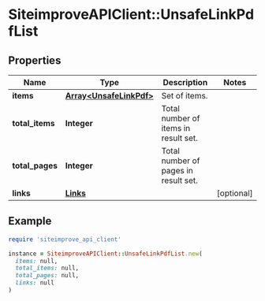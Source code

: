 # SiteimproveAPIClient::UnsafeLinkPdfList

## Properties

| Name | Type | Description | Notes |
| ---- | ---- | ----------- | ----- |
| **items** | [**Array&lt;UnsafeLinkPdf&gt;**](UnsafeLinkPdf.md) | Set of items. |  |
| **total_items** | **Integer** | Total number of items in result set. |  |
| **total_pages** | **Integer** | Total number of pages in result set. |  |
| **links** | [**Links**](Links.md) |  | [optional] |

## Example

```ruby
require 'siteimprove_api_client'

instance = SiteimproveAPIClient::UnsafeLinkPdfList.new(
  items: null,
  total_items: null,
  total_pages: null,
  links: null
)
```

